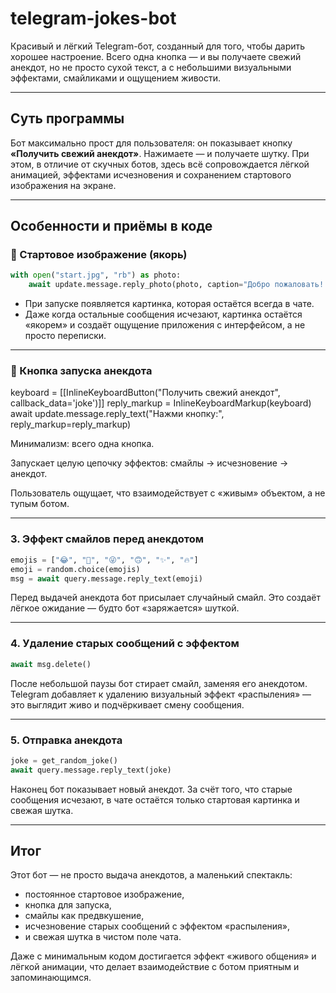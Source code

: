 # telegram-jokes-bot

Красивый и лёгкий Telegram-бот, созданный для того, чтобы дарить хорошее настроение. Всего одна кнопка — и вы получаете свежий анекдот, но не просто сухой текст, а с небольшими визуальными эффектами, смайликами и ощущением живости.

---

## Суть программы

Бот максимально прост для пользователя: он показывает кнопку **«Получить свежий анекдот»**. Нажимаете — и получаете шутку. При этом, в отличие от скучных ботов, здесь всё сопровождается лёгкой анимацией, эффектами исчезновения и сохранением стартового изображения на экране.

---

## Особенности и приёмы в коде

### 🎨 Стартовое изображение (якорь)

```python
with open("start.jpg", "rb") as photo:
    await update.message.reply_photo(photo, caption="Добро пожаловать! Нажми кнопку ниже.", reply_markup=reply_markup)
```

- При запуске появляется картинка, которая остаётся всегда в чате.
- Даже когда остальные сообщения исчезают, картинка остаётся «якорем» и создаёт ощущение приложения с интерфейсом, а не просто переписки.

---

### 🔘 Кнопка запуска анекдота
keyboard = [[InlineKeyboardButton("Получить свежий анекдот", callback_data='joke')]]
reply_markup = InlineKeyboardMarkup(keyboard)
await update.message.reply_text("Нажми кнопку:", reply_markup=reply_markup)


Минимализм: всего одна кнопка.

Запускает целую цепочку эффектов: смайлы → исчезновение → анекдот.

Пользователь ощущает, что взаимодействует с «живым» объектом, а не тупым ботом.

---

### 3. Эффект смайлов перед анекдотом

```python
emojis = ["😂", "🤣", "😜", "🙃", "✨", "🔥"]
emoji = random.choice(emojis)
msg = await query.message.reply_text(emoji)
```

Перед выдачей анекдота бот присылает случайный смайл. Это создаёт лёгкое ожидание — будто бот «заряжается» шуткой.

---

### 4. Удаление старых сообщений с эффектом

```python
await msg.delete()
```

После небольшой паузы бот стирает смайл, заменяя его анекдотом. Telegram добавляет к удалению визуальный эффект «распыления» — это выглядит живо и подчёркивает смену сообщения.

---

### 5. Отправка анекдота

```python
joke = get_random_joke()
await query.message.reply_text(joke)
```

Наконец бот показывает новый анекдот. За счёт того, что старые сообщения исчезают, в чате остаётся только стартовая картинка и свежая шутка.

---

## Итог

Этот бот — не просто выдача анекдотов, а маленький спектакль:

* постоянное стартовое изображение,
* кнопка для запуска,
* смайлы как предвкушение,
* исчезновение старых сообщений с эффектом «распыления»,
* и свежая шутка в чистом поле чата.

Даже с минимальным кодом достигается эффект «живого общения» и лёгкой анимации, что делает взаимодействие с ботом приятным и запоминающимся.
